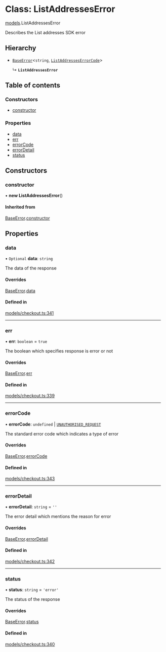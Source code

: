 # Class: ListAddressesError

[models](../wiki/models).ListAddressesError

Describes the List addresses SDK error

## Hierarchy

- [`BaseError`](../wiki/models.BaseError)<`string`, [`ListAddressesErrorCode`](../wiki/models.ListAddressesErrorCode)\>

  ↳ **`ListAddressesError`**

## Table of contents

### Constructors

- [constructor](../wiki/models.ListAddressesError#constructor)

### Properties

- [data](../wiki/models.ListAddressesError#data)
- [err](../wiki/models.ListAddressesError#err)
- [errorCode](../wiki/models.ListAddressesError#errorcode)
- [errorDetail](../wiki/models.ListAddressesError#errordetail)
- [status](../wiki/models.ListAddressesError#status)

## Constructors

### constructor

• **new ListAddressesError**()

#### Inherited from

[BaseError](../wiki/models.BaseError).[constructor](../wiki/models.BaseError#constructor)

## Properties

### data

• `Optional` **data**: `string`

The data of the response

#### Overrides

[BaseError](../wiki/models.BaseError).[data](../wiki/models.BaseError#data)

#### Defined in

[models/checkout.ts:341](https://gitlab.com/baliganikhil/blackmirror-sdk/-/blob/349365c/src/models/checkout.ts#L341)

___

### err

• **err**: `boolean` = `true`

The boolean which specifies response is error or not

#### Overrides

[BaseError](../wiki/models.BaseError).[err](../wiki/models.BaseError#err)

#### Defined in

[models/checkout.ts:339](https://gitlab.com/baliganikhil/blackmirror-sdk/-/blob/349365c/src/models/checkout.ts#L339)

___

### errorCode

• **errorCode**: `undefined` \| [`UNAUTHORISED_REQUEST`](../wiki/models.ListAddressesErrorCode#unauthorised_request)

The standard error code which indicates a type of error

#### Overrides

[BaseError](../wiki/models.BaseError).[errorCode](../wiki/models.BaseError#errorcode)

#### Defined in

[models/checkout.ts:343](https://gitlab.com/baliganikhil/blackmirror-sdk/-/blob/349365c/src/models/checkout.ts#L343)

___

### errorDetail

• **errorDetail**: `string` = `''`

The error detail which mentions the reason for error

#### Overrides

[BaseError](../wiki/models.BaseError).[errorDetail](../wiki/models.BaseError#errordetail)

#### Defined in

[models/checkout.ts:342](https://gitlab.com/baliganikhil/blackmirror-sdk/-/blob/349365c/src/models/checkout.ts#L342)

___

### status

• **status**: `string` = `'error'`

The status of the response

#### Overrides

[BaseError](../wiki/models.BaseError).[status](../wiki/models.BaseError#status)

#### Defined in

[models/checkout.ts:340](https://gitlab.com/baliganikhil/blackmirror-sdk/-/blob/349365c/src/models/checkout.ts#L340)

